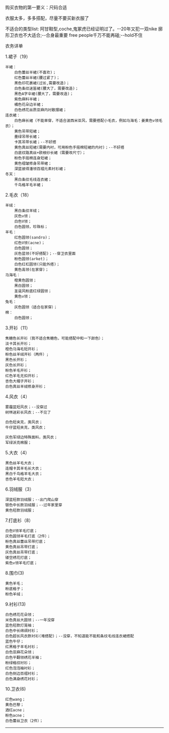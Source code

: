 购买衣物的第一要义：尺码合适

衣服太多，多多搭配，尽量不要买新衣服了





不适合的类型list:
阿甘鞋型,coche,鬼冢虎已经证明过了。--20年又犯一双nike
廓形卫衣也不大适合;--合身最重要
free people千万不能再碰;--hold不住



衣务详单

1.裙子（19）

```
半裙：
    白色蕾丝半裙(不喜欢)；
    红色蕾丝半裙(腰过紧了)；
    黑色印花裹裙(过长,需要改造)；
    白色条纹迷笛裙(腰大了，需要改造)；
    黑色A字伞裙(腰大了，需要改造)；
    紫色麻料半裙；
    橘色花朵边半裙；
    白色绣花丝质亚麻内衬散摆裙；
连衣裙：
    白色麻长裙（不能单穿，不适合波西米亚风，需要搭配小毛衣，例如马海毛：姜黄色v领毛衣）；
    黄色吊带短裙；
    墨绿吊带长裙；
    卡其吊带长裙；--不好搭
    黄色真丝短裙(需要内衬，可用粉色手摇棉短裙的内衬)；--不好搭
    白底纹路真丝+欧根纱长裙（需要改尺寸）；
    粉色手摇棉连身短裙；
    黄色褶皱修身吊带裙；
    深蓝彼得潘领百褶元素衬衫裙；
冬天：
	黑白条纹毛线连衣裙；
	千鸟格羊毛半裙；
```

2.毛衣（18）

```mel
羊绒：
    黑白条纹羊绒；
    灰色v领；
    白色V领；
    白色圆领，珍珠标；
羊毛：
    红色圆领(sandro)；
    红色V领(acne)；
    白色圆领；
    灰色蓝领(不好搭配)；--穿卫衣里面
    粉色圆领(arket)；
    白色红杠圆领(只能外搭)；
    黄色高领(在家穿)；
马海毛：
    橙黄色圆领；
    黑白圆领；
    圣诞风粉底红绿圆领；
    黄色v领；
兔毛：
    灰色圆领（适合在家穿）；
棉：
    白色圆领；    

```

3.开衫（11）

```
焦糖色长开衫（我不适合焦糖色，可能搭配中和一下颜色）；
淡卡其长开衫；
橙色马海毛短开衫；
粉色丝羊绒开衫（两件）;
黑色长开衫；
灰色长开衫；
粉色羊毛开衫；
红色羊毛无扣开衫；
杏色大帽子开衫；
白色真丝羊绒修身开衫；
```

4.风衣（4）

```
雾霾蓝短风衣；--没穿过
树林迷彩长风衣；--不见了

白色短夹克，类风衣；
牛仔蓝短夹克，类风衣；

灰色军绿边特殊面料，类风衣；
军绿派克棉服；
```

5.大衣（4）

```
黑色丝羊毛大衣；
连帽卡其羊毛长大衣；
黑白千鸟格羊毛大衣；
杏色羊毛短大衣；
```

6.羽绒服（3）

```羽绒服
深蓝短款羽绒服；--出门爬山穿
银色中长款羽绒服；--过年家里穿
黄色短款羽绒服；
```

7.打底衫（8）

```
白色V领羊毛打底；
灰色圆领羊毛打底（2件）；
粉色真丝蕾丝吊带打底；
黄色真丝吊带打底；
灰色真丝吊带打底；
镂空绣花打底；
紫色v领羊毛打底；
```

8.围巾(3)

```
黄色羊毛；
粉底格子；
粉色羊绒；
```
9.衬衫(13)

```
白色绣花花朵领；
米色真丝大圆领；--一年没穿
蓝色短款灯笼袖；
白色中长绵绸衬衫；
白色超长风衣款衬衫(难搭配)；--没穿，不知道能不能和条纹毛线连衣裙搭配
蓝色牛仔；
红黑格子羊毛衬衫；
白色亚麻花朵领；
白色平翻领绣花半袖；
粉绿格纹衬衫；
红色泡泡袖衬衫；
白色侧边百褶衬衫；
白色满身绣花衬衫；
```

10.卫衣(6)

```
红色wang；
黄色巴黎；
酒红acne；
粉色acne；
白色蕾丝卫衣（2件）；

```









---


